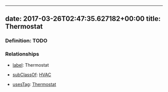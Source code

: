 
---
date: 2017-03-26T02:47:35.627182+00:00
title: Thermostat
---
### Definition: TODO

### Relationships

* [label](http://www.w3.org/2000/01/rdf-schema#label): Thermostat

* [subClassOf](http://www.w3.org/2000/01/rdf-schema#subClassOf): [HVAC](https://brickschema.org/schema/1.0/Brick#HVAC)

* [usesTag](https://brickschema.org/schema/1.0/BrickFrame#usesTag): [Thermostat](https://brickschema.org/schema/1.0/BrickTag#Thermostat)
